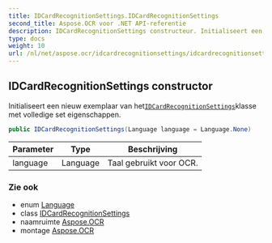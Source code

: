 ```yaml
---
title: IDCardRecognitionSettings.IDCardRecognitionSettings
second_title: Aspose.OCR voor .NET API-referentie
description: IDCardRecognitionSettings constructeur. Initialiseert een nieuw exemplaar van hetIDCardRecognitionSettingsklasse met volledige set eigenschappen.
type: docs
weight: 10
url: /nl/net/aspose.ocr/idcardrecognitionsettings/idcardrecognitionsettings/
---
```

## IDCardRecognitionSettings constructor

Initialiseert een nieuw exemplaar van het[`IDCardRecognitionSettings`](../)klasse met volledige set eigenschappen.

```csharp
public IDCardRecognitionSettings(Language language = Language.None)
```

| Parameter | Type | Beschrijving |
| --- | --- | --- |
| language | Language | Taal gebruikt voor OCR. |

### Zie ook

* enum [Language](../../language/)
* class [IDCardRecognitionSettings](../)
* naamruimte [Aspose.OCR](../../idcardrecognitionsettings/)
* montage [Aspose.OCR](../../../)


